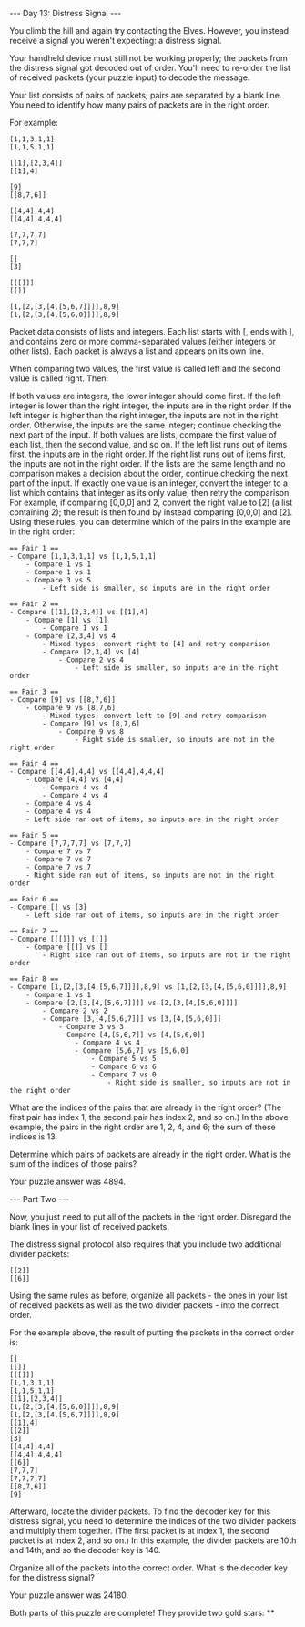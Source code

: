 --- Day 13: Distress Signal ---

You climb the hill and again try contacting the Elves. However, you instead
receive a signal you weren't expecting: a distress signal.

Your handheld device must still not be working properly; the packets from the
distress signal got decoded out of order. You'll need to re-order the list of
received packets (your puzzle input) to decode the message.

Your list consists of pairs of packets; pairs are separated by a blank line. You
need to identify how many pairs of packets are in the right order.

For example:

    [1,1,3,1,1]
    [1,1,5,1,1]
    
    [[1],[2,3,4]]
    [[1],4]
    
    [9]
    [[8,7,6]]
    
    [[4,4],4,4]
    [[4,4],4,4,4]
    
    [7,7,7,7]
    [7,7,7]
    
    []
    [3]
    
    [[[]]]
    [[]]
    
    [1,[2,[3,[4,[5,6,7]]]],8,9]
    [1,[2,[3,[4,[5,6,0]]]],8,9]

Packet data consists of lists and integers. Each list starts
with [, ends with ], and contains zero or more comma-separated values (either
integers or other lists). Each packet is always a list and appears on its own
line.

When comparing two values, the first value is called left and the second value
is called right. Then:

If both values are integers, the lower integer should come first. If the left
integer is lower than the right integer, the inputs are in the right order. If
the left integer is higher than the right integer, the inputs are not in the
right order. Otherwise, the inputs are the same integer; continue checking the
next part of the input. If both values are lists, compare the first value of
each list, then the second value, and so on. If the left list runs out of items
first, the inputs are in the right order. If the right list runs out of items
first, the inputs are not in the right order. If the lists are the same length
and no comparison makes a decision about the order, continue checking the next
part of the input. If exactly one value is an integer, convert the integer to a
list which contains that integer as its only value, then retry the comparison.
For example, if comparing [0,0,0] and 2, convert the right value to [2] (a list
containing 2); the result is then found by instead comparing [0,0,0] and [2].
Using these rules, you can determine which of the pairs in the example are in
the right order:

    == Pair 1 ==
    - Compare [1,1,3,1,1] vs [1,1,5,1,1]
        - Compare 1 vs 1
        - Compare 1 vs 1
        - Compare 3 vs 5
            - Left side is smaller, so inputs are in the right order
    
    == Pair 2 ==
    - Compare [[1],[2,3,4]] vs [[1],4]
        - Compare [1] vs [1]
            - Compare 1 vs 1
        - Compare [2,3,4] vs 4
            - Mixed types; convert right to [4] and retry comparison
            - Compare [2,3,4] vs [4]
                - Compare 2 vs 4
                    - Left side is smaller, so inputs are in the right order
    
    == Pair 3 ==
    - Compare [9] vs [[8,7,6]]
        - Compare 9 vs [8,7,6]
            - Mixed types; convert left to [9] and retry comparison
            - Compare [9] vs [8,7,6]
                - Compare 9 vs 8
                    - Right side is smaller, so inputs are not in the right order
    
    == Pair 4 ==
    - Compare [[4,4],4,4] vs [[4,4],4,4,4]
        - Compare [4,4] vs [4,4]
            - Compare 4 vs 4
            - Compare 4 vs 4
        - Compare 4 vs 4
        - Compare 4 vs 4
        - Left side ran out of items, so inputs are in the right order
    
    == Pair 5 ==
    - Compare [7,7,7,7] vs [7,7,7]
        - Compare 7 vs 7
        - Compare 7 vs 7
        - Compare 7 vs 7
        - Right side ran out of items, so inputs are not in the right order
    
    == Pair 6 ==
    - Compare [] vs [3]
        - Left side ran out of items, so inputs are in the right order
    
    == Pair 7 ==
    - Compare [[[]]] vs [[]]
        - Compare [[]] vs []
            - Right side ran out of items, so inputs are not in the right order
    
    == Pair 8 ==
    - Compare [1,[2,[3,[4,[5,6,7]]]],8,9] vs [1,[2,[3,[4,[5,6,0]]]],8,9]
        - Compare 1 vs 1
        - Compare [2,[3,[4,[5,6,7]]]] vs [2,[3,[4,[5,6,0]]]]
            - Compare 2 vs 2
            - Compare [3,[4,[5,6,7]]] vs [3,[4,[5,6,0]]]
                - Compare 3 vs 3
                - Compare [4,[5,6,7]] vs [4,[5,6,0]]
                    - Compare 4 vs 4
                    - Compare [5,6,7] vs [5,6,0]
                        - Compare 5 vs 5
                        - Compare 6 vs 6
                        - Compare 7 vs 0
                            - Right side is smaller, so inputs are not in the right order

What are the indices of the pairs that are already in the right order? (The
first pair has index 1, the second pair has index 2, and so on.) In the above
example, the pairs in the right order are 1, 2, 4, and 6; the sum of these
indices is 13.

Determine which pairs of packets are already in the right order. What is the sum
of the indices of those pairs?

Your puzzle answer was 4894.

--- Part Two ---

Now, you just need to put all of the packets in the right order. Disregard the
blank lines in your list of received packets.

The distress signal protocol also requires that you include two additional
divider packets:

    [[2]]
    [[6]]

Using the same rules as before, organize all packets - the ones in your list of
received packets as well as the two divider packets - into the correct order.

For the example above, the result of putting the packets in the correct order
is:

    []
    [[]]
    [[[]]]
    [1,1,3,1,1]
    [1,1,5,1,1]
    [[1],[2,3,4]]
    [1,[2,[3,[4,[5,6,0]]]],8,9]
    [1,[2,[3,[4,[5,6,7]]]],8,9]
    [[1],4]
    [[2]]
    [3]
    [[4,4],4,4]
    [[4,4],4,4,4]
    [[6]]
    [7,7,7]
    [7,7,7,7]
    [[8,7,6]]
    [9]

Afterward, locate the divider packets. To find the decoder key for this distress
signal, you need to determine the indices of the two divider packets and
multiply them together. (The first packet is at index 1, the second packet is at
index 2, and so on.) In this example, the divider packets are 10th and 14th, and
so the decoder key is 140.

Organize all of the packets into the correct order. What is the decoder key for
the distress signal?

Your puzzle answer was 24180.

Both parts of this puzzle are complete! They provide two gold stars: **
